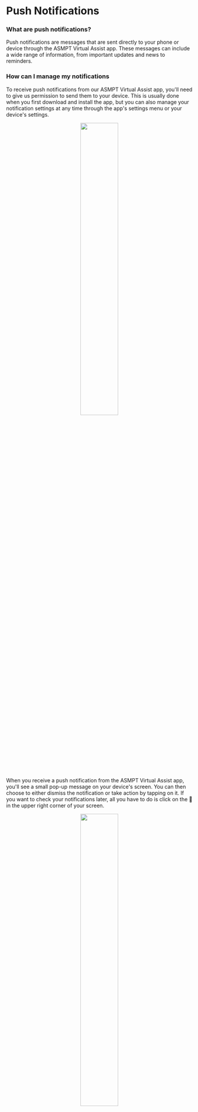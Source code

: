 # Push Notifications 


### What are push notifications?
Push notifications are messages that are sent directly to your phone or device through the ASMPT Virtual Assist app. These messages can include a wide range of information, from important updates and news to reminders. 

### How can I manage my notifications

To receive push notifications from our ASMPT Virtual Assist app, you'll need to give us permission to send them to your device. This is usually done when you first download and install the app, but you can also manage your notification settings at any time through the app's settings menu or your device's settings.

<p align="center"><img src="https://i.imgur.com/mjbLm7O.jpg" width="45%"></p>


When you receive a push notification from the ASMPT Virtual Assist app, you'll see a small pop-up message on your device's screen. You can then choose to either dismiss the notification or take action by tapping on it. If you want to check your notifications later, all you have to do is click on the :bell: in the upper right corner of your screen.

<p align="center"><img src="https://i.imgur.com/ppbpLgc.gif" width="45%"></p>

